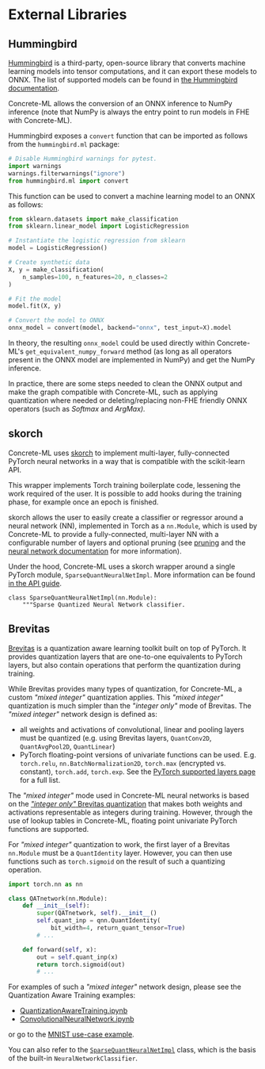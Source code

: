# External Libraries

## Hummingbird

[Hummingbird](https://microsoft.github.io/hummingbird/) is a third-party, open-source library that converts machine learning models into tensor computations, and it can export these models to ONNX. The list of supported models can be found in [the Hummingbird documentation](https://microsoft.github.io/hummingbird/api/hummingbird.ml.supported.html).

Concrete-ML allows the conversion of an ONNX inference to NumPy inference (note that NumPy is always the entry point to run models in FHE with Concrete-ML).

Hummingbird exposes a `convert` function that can be imported as follows from the `hummingbird.ml` package:

```python
# Disable Hummingbird warnings for pytest.
import warnings
warnings.filterwarnings("ignore")
from hummingbird.ml import convert
```

This function can be used to convert a machine learning model to an ONNX as follows:

<!--pytest-codeblocks:cont-->

```python
from sklearn.datasets import make_classification
from sklearn.linear_model import LogisticRegression

# Instantiate the logistic regression from sklearn
model = LogisticRegression()

# Create synthetic data
X, y = make_classification(
    n_samples=100, n_features=20, n_classes=2
)

# Fit the model
model.fit(X, y)

# Convert the model to ONNX
onnx_model = convert(model, backend="onnx", test_input=X).model
```

In theory, the resulting `onnx_model` could be used directly within Concrete-ML's `get_equivalent_numpy_forward` method (as long as all operators present in the ONNX model are implemented in NumPy) and get the NumPy inference.

In practice, there are some steps needed to clean the ONNX output and make the graph compatible with Concrete-ML, such as applying quantization where needed or deleting/replacing non-FHE friendly ONNX operators (such as _Softmax_ and _ArgMax)._

## skorch

Concrete-ML uses [skorch](https://skorch.readthedocs.io/en/stable/) to implement multi-layer, fully-connected PyTorch neural networks in a way that is compatible with the scikit-learn API.

This wrapper implements Torch training boilerplate code, lessening the work required of the user. It is possible to add hooks during the training phase, for example once an epoch is finished.

skorch allows the user to easily create a classifier or regressor around a neural network (NN), implemented in Torch as a `nn.Module`, which is used by Concrete-ML to provide a fully-connected, multi-layer NN with a configurable number of layers and optional pruning (see [pruning](../advanced-topics/pruning.md) and the [neural network documentation](../built-in-models/neural-networks.md) for more information).

Under the hood, Concrete-ML uses a skorch wrapper around a single PyTorch module, `SparseQuantNeuralNetImpl`. More information can be found [in the API guide](../developer-guide/api/concrete.ml.sklearn.qnn.md#class-sparsequantneuralnetimpl).

```
class SparseQuantNeuralNetImpl(nn.Module):
    """Sparse Quantized Neural Network classifier.
```

## Brevitas

[Brevitas](https://github.com/Xilinx/brevitas) is a quantization aware learning toolkit built on top of PyTorch. It provides quantization layers that are one-to-one equivalents to PyTorch layers, but also contain operations that perform the quantization during training.

While Brevitas provides many types of quantization, for Concrete-ML, a custom _"mixed integer"_ quantization applies. This _"mixed integer"_ quantization is much simpler than the _"integer only"_ mode of Brevitas. The _"mixed integer"_ network design is defined as:

- all weights and activations of convolutional, linear and pooling layers must be quantized (e.g. using Brevitas layers, `QuantConv2D`, `QuantAvgPool2D`, `QuantLinear`)
- PyTorch floating-point versions of univariate functions can be used. E.g. `torch.relu`, `nn.BatchNormalization2D`, `torch.max` (encrypted vs. constant), `torch.add`, `torch.exp`. See the [PyTorch supported layers page](../deep-learning/torch_support.md) for a full list.

The _"mixed integer"_ mode used in Concrete-ML neural networks is based on the [_"integer only"_ Brevitas quantization](https://github.com/Xilinx/brevitas#low-precision-integer-only-lenet) that makes both weights and activations representable as integers during training. However, through the use of lookup tables in Concrete-ML, floating point univariate PyTorch functions are supported.

For _"mixed integer"_ quantization to work, the first layer of a Brevitas `nn.Module` must be a `QuantIdentity` layer. However, you can then use functions such as `torch.sigmoid` on the result of such a quantizing operation.

```python
import torch.nn as nn

class QATnetwork(nn.Module):
    def __init__(self):
        super(QATnetwork, self).__init__()
        self.quant_inp = qnn.QuantIdentity(
            bit_width=4, return_quant_tensor=True)
        # ...

    def forward(self, x):
        out = self.quant_inp(x)
        return torch.sigmoid(out)
        # ...
```

For examples of such a _"mixed integer"_ network design, please see the Quantization Aware Training examples:

- [QuantizationAwareTraining.ipynb](https://github.com/zama-ai/concrete-ml-internal/tree/main/docs/advanced_examples/QuantizationAwareTraining.ipynb)
- [ConvolutionalNeuralNetwork.ipynb](https://github.com/zama-ai/concrete-ml-internal/tree/main/docs/advanced_examples/ConvolutionalNeuralNetwork.ipynb)

or go to the [MNIST use-case example](https://github.com/zama-ai/concrete-ml-internal/blob/main/use_case_examples/mnist/mnist_in_fhe.ipynb).

You can also refer to the [`SparseQuantNeuralNetImpl`](../developer-guide/api/concrete.ml.sklearn.qnn.md#class-sparsequantneuralnetimpl) class, which is the basis of the built-in `NeuralNetworkClassifier`.
